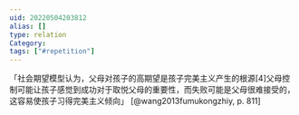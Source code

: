 ```yaml
---
uid: 20220504203812
alias: []
type: relation
Category: 
tags: ["#repetition"]
---
```


「社会期望模型认为，父母对孩子的高期望是孩子完美主义产生的根源[4]父母控制可能让孩子感觉到成功对于取悦父母的重要性，而失败可能是父母很难接受的，这容易使孩子习得完美主义倾向」 [@wang2013fumukongzhiy, p. 811]